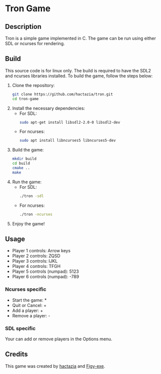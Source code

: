 # Tron Game

## Description

Tron is a simple game implemented in C. The game can be run using either SDL or ncurses for rendering.

## Build

This source code is for linux only.
The build is required to have the SDL2 and ncurses libraries installed.
To build the game, follow the steps below:

1. Clone the repository:
    ```sh
    git clone https://github.com/hactazia/tron.git
    cd tron-game
    ```
2. Install the necessary dependencies:
    - For SDL:
        ```sh
        sudo apt-get install libsdl2-2.0-0 libsdl2-dev
        ```
    - For ncurses:
        ```sh
        sudo apt install libncurses5 libncurses5-dev
        ```
3. Build the game:
    ```sh
    mkdir build
    cd build
    cmake ..
    make
    ```
4. Run the game:
    - For SDL:
        ```sh
        ./tron -sdl
        ```
    - For ncurses:
        ```sh
        ./tron -ncurses
        ```
5. Enjoy the game!

## Usage

- Player 1 controls: Arrow keys
- Player 2 controls: ZQSD
- Player 3 controls: IJKL
- Player 4 controls: TFGH
- Player 5 controls (numpad): 5123
- Player 6 controls (numpad): -789

### Ncurses specific

- Start the game: *
- Quit or Cancel: =
- Add a player: +
- Remove a player: -

### SDL specific

Your can add or remove players in the Options menu.

## Credits

This game was created by [hactazia](https://github.com/hactazia) 
and [Figy-exe](https://github.com/Figy-exe).